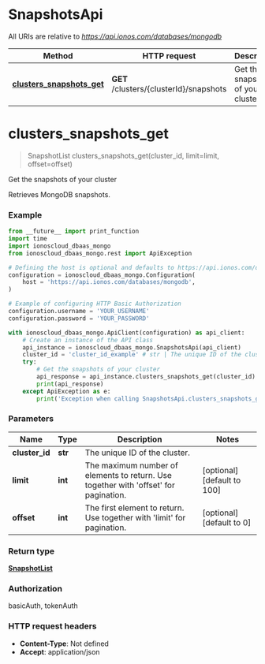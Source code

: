 # SnapshotsApi

All URIs are relative to *https://api.ionos.com/databases/mongodb*

| Method | HTTP request | Description |
| ------------- | ------------- | ------------- |
| [**clusters_snapshots_get**](SnapshotsApi.md#clusters_snapshots_get) | **GET** /clusters/{clusterId}/snapshots | Get the snapshots of your cluster |


# **clusters_snapshots_get**
> SnapshotList clusters_snapshots_get(cluster_id, limit=limit, offset=offset)

Get the snapshots of your cluster

Retrieves MongoDB snapshots.

### Example

```python
from __future__ import print_function
import time
import ionoscloud_dbaas_mongo
from ionoscloud_dbaas_mongo.rest import ApiException

# Defining the host is optional and defaults to https://api.ionos.com/databases/mongodb
configuration = ionoscloud_dbaas_mongo.Configuration(
    host = 'https://api.ionos.com/databases/mongodb',
)

# Example of configuring HTTP Basic Authorization
configuration.username = 'YOUR_USERNAME'
configuration.password = 'YOUR_PASSWORD'

with ionoscloud_dbaas_mongo.ApiClient(configuration) as api_client:
    # Create an instance of the API class
    api_instance = ionoscloud_dbaas_mongo.SnapshotsApi(api_client)
    cluster_id = 'cluster_id_example' # str | The unique ID of the cluster.
    try:
        # Get the snapshots of your cluster
        api_response = api_instance.clusters_snapshots_get(cluster_id)
        print(api_response)
    except ApiException as e:
        print('Exception when calling SnapshotsApi.clusters_snapshots_get: %s\n' % e)
```

### Parameters

| Name | Type | Description  | Notes |
| ------------- | ------------- | ------------- | ------------- |
| **cluster_id** | **str**| The unique ID of the cluster. |  |
| **limit** | **int**| The maximum number of elements to return. Use together with &#39;offset&#39; for pagination. | [optional] [default to 100] |
| **offset** | **int**| The first element to return. Use together with &#39;limit&#39; for pagination. | [optional] [default to 0] |

### Return type

[**SnapshotList**](../models/SnapshotList.md)

### Authorization

basicAuth, tokenAuth

### HTTP request headers

 - **Content-Type**: Not defined
 - **Accept**: application/json

